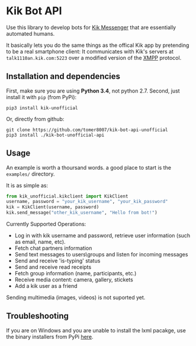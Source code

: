# Kik Bot API #
Use this library to develop bots for [Kik Messenger](https://www.kik.com) that are essentially automated humans.

It basically lets you do the same things as the offical Kik app by pretending to be a real smartphone client: It communicates with Kik's servers at `talk1110an.kik.com:5223` over a modified version of the [XMPP](https://xmpp.org/about/technology-overview.html) protocol.
## Installation and dependencies ##
First, make sure you are using **Python 3.4**, not python 2.7. Second, just install it with `pip` (from PyPi):
```
pip3 install kik-unofficial
```
Or, directly from github:
```
git clone https://github.com/tomer8007/kik-bot-api-unofficial
pip3 install ./kik-bot-unofficial-api
```
## Usage ##
An example is worth a thoursand words. a good place to start is the `examples/` directory. 

It is as simple as:
```python
from kik_unofficial.kikclient import KikClient
username, password = "your_kik_username", "your_kik_password"
kik = KikClient(username, password)
kik.send_message("other_kik_username", "Hello from bot!")
```
Currently Supported Operations:
- Log in with kik username and password, retrieve user information (such as email, name, etc).
- Fetch chat partners information
- Send text messages to users\groups and listen for incoming messages
- Send and receive 'is-typing' status
- Send and receive read receipts
- Fetch group information (name, participants, etc.)
- Receive media content: camera, gallery, stickets
- Add a kik user as a friend

Sending multimedia (images, videos) is not suported yet.

## Troubleshooting
If you are on Windows and you are unable to install the lxml pacakge, use the binary installers from PyPi [here](https://pypi.python.org/pypi/lxml/3.3.5#downloads).
